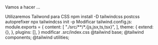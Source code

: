 Vamos a hacer ...

Utilizaremos Tailwond para CSS
npm install -D tailwindcss postcss autoprefixer
npx tailwindcss init -p
Modificar tailwind.config.js:
    module.exports = {
        content: [
            "./src/**/*.{js,jsx,ts,tsx}",
        ],
        theme: {
            extend: {},
        },
        plugins: [],
        }
modificar .src/index.css
    @tailwind base;
    @tailwind components;
    @tailwind utilities;

